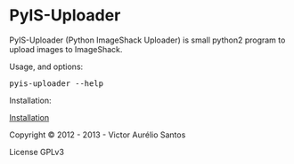 PyIS-Uploader
=============

PyIS-Uploader (Python ImageShack Uploader) is small python2 program to upload images to ImageShack.

Usage, and options:
<pre>
pyis-uploader --help
</pre>

Installation:

<a href="https://github.com/hotvic/pyis-uploader/wiki/Installation">Installation</a>

Copyright © 2012 - 2013 - Victor Aurélio Santos

License GPLv3
